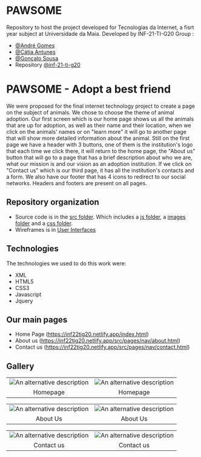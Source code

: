# PAWSOME

Repository to host the project developed for Tecnologias da Internet, a fisrt year subject at Universidade da Maia. Developed by INF-21-TI-G20 Group :

- [@André Gomes](https://github.com/aasfg)
- [@Cátia Antunes](https://github.com/CatiaAntunes)
- [@Gonçalo Sousa](https://github.com/MrcWithAMouth)
- Repository [@inf-21-ti-g20](https://github.com/INF22TIG20/Report_TIM1)

# PAWSOME - Adopt a best friend

We were proposed for the final internet technology project to create a page on the subject of animals. We chose to choose the theme of animal adoption.
Our first screen which is our home page shows us all the animals that are up for adoption, as well as their name and their location, when we click on the animals' names or on "learn more" it will go to another page that will show more detailed information about the animal. Still on the first page we have a header with 3 buttons, one of them is the institution's logo that each time we click there, it will return to the home page, the "About us" button that will go to a page that has a brief description about who we are, what our mission is and our vision as an adoption institution. If we click on "Contact us" which is our third page, it has all the institution's contacts and a form.
We also have our footer that has 4 icons to redirect to our social networks.
Headers and footers are present on all pages.

## Repository organization

- Source code is in the [src folder](src/). Which includes a [js folder](src/js), a [images folder](src/images) and a [css folder](src/css).
- Wireframes is in [User Interfaces](docs/User%20Interface/)

## Technologies

The technologies we used to do this work were:

- XML
- HTML5
- CSS3
- Javascript
- Jquery

## Our main pages

- Home Page (https://inf22tig20.netlify.app/index.html)
- About us (https://inf22tig20.netlify.app/src/pages/nav/about.html)
- Contact us (https://inf22tig20.netlify.app/src/pages/nav/contact.html)

## Gallery

|                                                         |                                                         |
| :-----------------------------------------------------: | :-----------------------------------------------------: |
| ![An alternative description](doc/images/HomePage1.png) | ![An alternative description](doc/images/HomePage1.png) |
|                        Homepage                         |                        Homepage                         |

|                                                        |                                                        |
| :----------------------------------------------------: | :----------------------------------------------------: |
| ![An alternative description](doc/images/AboutUS1.png) | ![An alternative description](doc/images/AboutUS2.png) |
|                        About Us                        |                        About Us                        |

|                                                          |                                                          |
| :------------------------------------------------------: | :------------------------------------------------------: |
| ![An alternative description](doc/images/ContactUS1.png) | ![An alternative description](doc/images/ContactUS1.png) |
|                        Contact us                        |                        Contact us                        |
